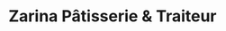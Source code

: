 ---
title: "Zarina Pâtisserie & Traiteur"
url: /montreal/zarina-patisserie-and-traiteur/
shop: bakery
---